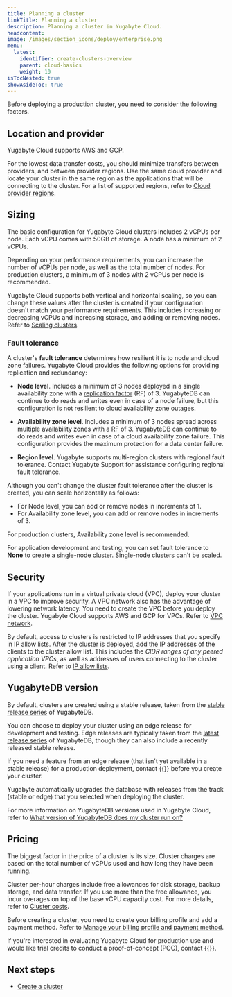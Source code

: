 ```yaml
---
title: Planning a cluster
linkTitle: Planning a cluster
description: Planning a cluster in Yugabyte Cloud.
headcontent:
image: /images/section_icons/deploy/enterprise.png
menu:
  latest:
    identifier: create-clusters-overview
    parent: cloud-basics
    weight: 10
isTocNested: true
showAsideToc: true
---
```


Before deploying a production cluster, you need to consider the following factors.

## Location and provider

Yugabyte Cloud supports AWS and GCP.

For the lowest data transfer costs, you should minimize transfers between providers, and between provider regions. Use the same cloud provider and locate your cluster in the same region as the applications that will be connecting to the cluster. For a list of supported regions, refer to [Cloud provider regions](../../release-notes/#cloud-provider-regions).

## Sizing

The basic configuration for Yugabyte Cloud clusters includes 2 vCPUs per node. Each vCPU comes with 50GB of storage. A node has a minimum of 2 vCPUs.

Depending on your performance requirements, you can increase the number of vCPUs per node, as well as the total number of nodes. For production clusters, a minimum of 3 nodes with 2 vCPUs per node is recommended.

Yugabyte Cloud supports both vertical and horizontal scaling, so you can change these values after the cluster is created if your configuration doesn't match your performance requirements. This includes increasing or decreasing vCPUs and increasing storage, and adding or removing nodes. Refer to [Scaling clusters](../../cloud-clusters/configure-clusters/).

### Fault tolerance

A cluster's **fault tolerance** determines how resilient it is to node and cloud zone failures. Yugabyte Cloud provides the following options for providing replication and redundancy:

- **Node level**. Includes a minimum of 3 nodes deployed in a single availability zone with a [replication factor](../../../architecture/docdb-replication/replication/) (RF) of 3. YugabyteDB can continue to do reads and writes even in case of a node failure, but this configuration is not resilient to cloud availability zone outages.

- **Availability zone level**. Includes a minimum of 3 nodes spread across multiple availability zones with a RF of 3. YugabyteDB can continue to do reads and writes even in case of a cloud availability zone failure. This configuration provides the maximum protection for a data center failure.

- **Region level**. Yugabyte supports multi-region clusters with regional fault tolerance. Contact Yugabyte Support for assistance configuring regional fault tolerance.

Although you can't change the cluster fault tolerance after the cluster is created, you can scale horizontally as follows:

- For Node level, you can add or remove nodes in increments of 1.
- For Availability zone level, you can add or remove nodes in increments of 3.

For production clusters, Availability zone level is recommended.

For application development and testing, you can set fault tolerance to **None** to create a single-node cluster. Single-node clusters can't be scaled.

## Security

If your applications run in a virtual private cloud (VPC), deploy your cluster in a VPC to improve security. A VPC network also has the advantage of lowering network latency. You need to create the VPC before you deploy the cluster. Yugabyte Cloud supports AWS and GCP for VPCs. Refer to [VPC network](../../cloud-basics/cloud-vpcs/).

By default, access to clusters is restricted to IP addresses that you specify in IP allow lists. After the cluster is deployed, add the IP addresses of the clients to the cluster allow list. This includes the _CIDR ranges of any peered application VPCs_, as well as addresses of users connecting to the cluster using a client. Refer to [IP allow lists](../../cloud-secure-clusters/add-connections/).

## YugabyteDB version

By default, clusters are created using a stable release, taken from the [stable release series](../../../releases/versioning/#stable-releases) of YugabyteDB.

You can choose to deploy your cluster using an edge release for development and testing. Edge releases are typically taken from the [latest release series](../../../releases/versioning/#latest-releases) of YugabyteDB, though they can also include a recently released stable release.

If you need a feature from an edge release (that isn't yet available in a stable release) for a production deployment, contact {{<support-cloud>}} before you create your cluster.

Yugabyte automatically upgrades the database with releases from the track (stable or edge) that you selected when deploying the cluster.

For more information on YugabyteDB versions used in Yugabyte Cloud, refer to [What version of YugabyteDB does my cluster run on?](../../cloud-faq/#what-version-of-yugabytedb-does-my-cluster-run-on)

## Pricing

The biggest factor in the price of a cluster is its size. Cluster charges are based on the total number of vCPUs used and how long they have been running.

Cluster per-hour charges include free allowances for disk storage, backup storage, and data transfer. If you use more than the free allowance, you incur overages on top of the base vCPU capacity cost. For more details, refer to [Cluster costs](../../cloud-admin/cloud-billing-costs/).

Before creating a cluster, you need to create your billing profile and add a payment method. Refer to [Manage your billing profile and payment method](../../cloud-admin/cloud-billing-profile/).

If you're interested in evaluating Yugabyte Cloud for production use and would like trial credits to conduct a proof-of-concept (POC), contact {{<support-cloud>}}.

## Next steps

- [Create a cluster](../create-clusters/)
